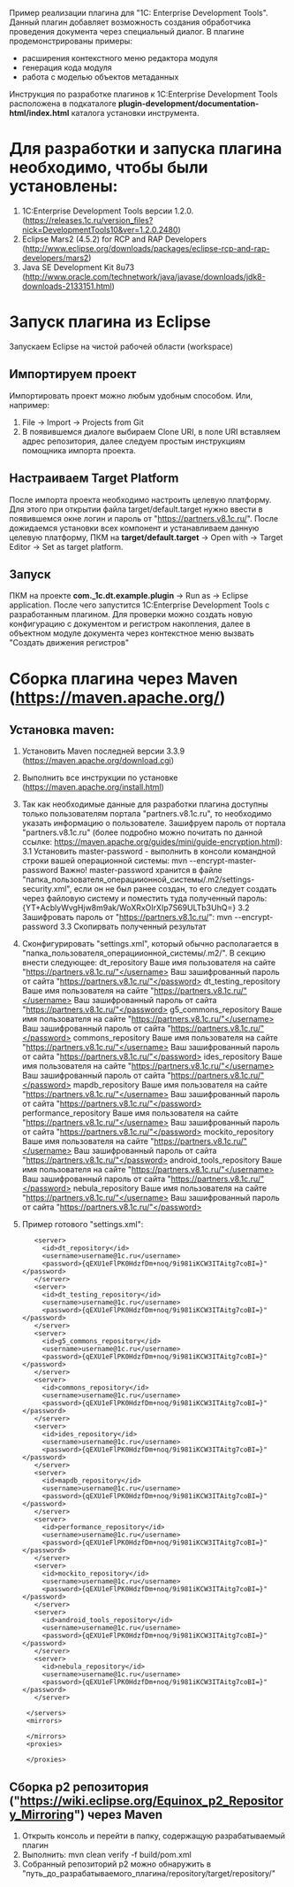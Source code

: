 ﻿Пример реализации плагина для "1C: Enterprise Development Tools".
Данный плагин добавляет возможность создания обработчика проведения документа через специальный диалог.
В плагине продемонстрированы примеры:
* расширения контекстного меню редактора модуля
* генерация кода модуля
* работа с моделью объектов метаданных
 
Инструкция по разработке плагинов к 1C:Enterprise Development Tools расположена в подкаталоге  <b>plugin-development/documentation-html/index.html</b> каталога установки инструмента.

# Для разработки и запуска плагина необходимо, чтобы были установлены:
1. 1C:Enterprise Development Tools версии 1.2.0. (https://releases.1c.ru/version_files?nick=DevelopmentTools10&ver=1.2.0.2480)
2. Eclipse Mars2 (4.5.2) for RCP and RAP Developers (http://www.eclipse.org/downloads/packages/eclipse-rcp-and-rap-developers/mars2)
3. Java SE Development Kit 8u73  (http://www.oracle.com/technetwork/java/javase/downloads/jdk8-downloads-2133151.html)

# Запуск плагина из Eclipse
Запускаем Eclipse на чистой рабочей области (workspace) 
## Импортируем проект
Импортировать проект можно любым удобным способом. Или, например:
 1. File -> Import -> Projects from Git
 2. В появившемся диалоге выбираем Clone URI, в поле URI вставляем адрес репозитория, далее следуем простым инструкциям помощника импорта проекта.

## Настраиваем Target Platform
После импорта проекта необходимо настроить целевую платформу. Для этого при открытии файла target/default.target нужно ввести в появившемся окне логин и пароль от "https://partners.v8.1c.ru/". После дожидаемся установки всех компонент и устанавливаем данную целевую платформу, ПКМ на <b>target/default.target</b> -> Open with -> Target Editor -> Set as target platform.

## Запуск 
ПКМ на проекте <b>com._1c.dt.example.plugin</b> -> Run as -> Eclipse application.
После чего запустится 1C:Enterprise Development Tools с разработанным плагином.
Для проверки можно создать новую конфигурацию с документом и регистром накопления, далее в объектном модуле документа через контекстное меню вызвать "Создать движения регистров"

# Сборка плагина через Maven (https://maven.apache.org/)
## Установка maven:
1. Установить Maven последней версии 3.3.9 (https://maven.apache.org/download.cgi)
2. Выполнить все инструкции по установке (https://maven.apache.org/install.html)
3. Так как необходимые данные для разработки плагина доступны только пользователям портала "partners.v8.1c.ru", то необходимо указать информацию о пользователе. Зашифруем пароль от портала "partners.v8.1c.ru" (более подробно можно почитать по данной ссылке: https://maven.apache.org/guides/mini/guide-encryption.html):
    3.1 Установить master-password - выполнить в консоли командной строки вашей операционной системы: mvn --encrypt-master-password <password>
        Важно! master-password хранится в файле "папка_пользователя_операциионной_системы/.m2/settings-security.xml", если он не был ранее создан, то его следует создать через файловую систему и поместить туда полученный пароль:           
            <settingsSecurity>
              <master>{YT+AcblyWvgHjw8m9ak/WoXRxOIrXIp7S69ULTb3UhQ=}</master>
            </settingsSecurity>
    3.2 Зашифровать пароль от "https://partners.v8.1c.ru/": mvn --encrypt-password <password>
    3.3 Скопирвать полученный результат
4. Сконфигурировать "settings.xml", который обычно располагается в "папка_пользователя_операциионной_системы/.m2/". В секцию <servers> внести следующее:
        <server>
          <id>dt_repository</id>
          <username>Ваше имя пользователя на сайте "https://partners.v8.1c.ru/"</username>
          <password>Ваш зашифрованный пароль от сайта "https://partners.v8.1c.ru/"</password>
        </server>
        <server>
          <id>dt_testing_repository</id>
          <username>Ваше имя пользователя на сайте "https://partners.v8.1c.ru/"</username>
          <password>Ваш зашифрованный пароль от сайта "https://partners.v8.1c.ru/"</password>
        </server>
        <server>
          <id>g5_commons_repository</id>
          <username>Ваше имя пользователя на сайте "https://partners.v8.1c.ru/"</username>
          <password>Ваш зашифрованный пароль от сайта "https://partners.v8.1c.ru/"</password>
        </server>
        <server>
          <id>commons_repository</id>
          <username>Ваше имя пользователя на сайте "https://partners.v8.1c.ru/"</username>
          <password>Ваш зашифрованный пароль от сайта "https://partners.v8.1c.ru/"</password>
        </server>
        <server>
          <id>ides_repository</id>
          <username>Ваше имя пользователя на сайте "https://partners.v8.1c.ru/"</username>
          <password>Ваш зашифрованный пароль от сайта "https://partners.v8.1c.ru/"</password>
        </server>
        <server>
          <id>mapdb_repository</id>
          <username>Ваше имя пользователя на сайте "https://partners.v8.1c.ru/"</username>
          <password>Ваш зашифрованный пароль от сайта "https://partners.v8.1c.ru/"</password>
        </server>
        <server>
          <id>performance_repository</id>
          <username>Ваше имя пользователя на сайте "https://partners.v8.1c.ru/"</username>
          <password>Ваш зашифрованный пароль от сайта "https://partners.v8.1c.ru/"</password>
        </server>
        <server>
          <id>mockito_repository</id>
          <username>Ваше имя пользователя на сайте "https://partners.v8.1c.ru/"</username>
          <password>Ваш зашифрованный пароль от сайта "https://partners.v8.1c.ru/"</password>
        </server>
        <server>
          <id>android_tools_repository</id>
          <username>Ваше имя пользователя на сайте "https://partners.v8.1c.ru/"</username>
          <password>Ваш зашифрованный пароль от сайта "https://partners.v8.1c.ru/"</password>
        </server>
        <server>
          <id>nebula_repository</id>
          <username>Ваше имя пользователя на сайте "https://partners.v8.1c.ru/"</username>
          <password>Ваш зашифрованный пароль от сайта "https://partners.v8.1c.ru/"</password>
        </server>
5. Пример готового "settings.xml":
    <settings>
      <servers>
          
          <server>
            <id>dt_repository</id>
            <username>username@1c.ru</username>
            <password>{qEXU1eFlPK0HdzfDm+noq/9i981iKCW3ITAitg7coBI=}"</password>
          </server>
          <server>
            <id>dt_testing_repository</id>
            <username>username@1c.ru</username>
            <password>{qEXU1eFlPK0HdzfDm+noq/9i981iKCW3ITAitg7coBI=}"</password>
          </server>
          <server>
            <id>g5_commons_repository</id>
            <username>username@1c.ru</username>
            <password>{qEXU1eFlPK0HdzfDm+noq/9i981iKCW3ITAitg7coBI=}"</password>
          </server>
          <server>
            <id>commons_repository</id>
            <username>username@1c.ru</username>
            <password>{qEXU1eFlPK0HdzfDm+noq/9i981iKCW3ITAitg7coBI=}"</password>
          </server>
          <server>
            <id>ides_repository</id>
            <username>username@1c.ru</username>
            <password>{qEXU1eFlPK0HdzfDm+noq/9i981iKCW3ITAitg7coBI=}"</password>
          </server>
          <server>
            <id>mapdb_repository</id>
            <username>username@1c.ru</username>
            <password>{qEXU1eFlPK0HdzfDm+noq/9i981iKCW3ITAitg7coBI=}"</password>
          </server>
          <server>
            <id>performance_repository</id>
            <username>username@1c.ru</username>
            <password>{qEXU1eFlPK0HdzfDm+noq/9i981iKCW3ITAitg7coBI=}"</password>
          </server>
          <server>
            <id>mockito_repository</id>
            <username>username@1c.ru</username>
            <password>{qEXU1eFlPK0HdzfDm+noq/9i981iKCW3ITAitg7coBI=}"</password>
          </server>
          <server>
            <id>android_tools_repository</id>
            <username>username@1c.ru</username>
            <password>{qEXU1eFlPK0HdzfDm+noq/9i981iKCW3ITAitg7coBI=}"</password>
          </server>
          <server>
            <id>nebula_repository</id>
            <username>username@1c.ru</username>
            <password>{qEXU1eFlPK0HdzfDm+noq/9i981iKCW3ITAitg7coBI=}"</password>
          </server>
          
        </servers>
        <mirrors>
          
        </mirrors>
        <proxies>
         
        </proxies>
      </settings>
## Сборка p2 репозитория ("https://wiki.eclipse.org/Equinox_p2_Repository_Mirroring") через Maven
1. Открыть консоль и перейти в папку, содержащую разрабатываемый плагин
2. Выполнить: mvn clean verify -f build/pom.xml
3. Собранный репозиторий p2 можно обнаружить в "путь_до_разрабатываемого_плагина/repository/target/repository/"
